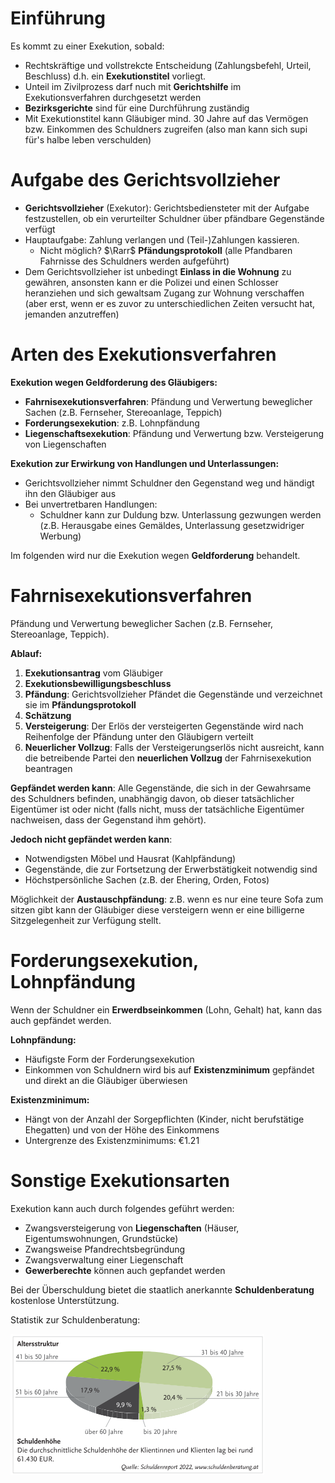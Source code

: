 # Einführung
Es kommt zu einer Exekution, sobald:
- Rechtskräftige und vollstrekcte Entscheidung (Zahlungsbefehl, Urteil, Beschluss) d.h. ein **Exekutionstitel** vorliegt.
- Unteil im Zivilprozess darf nuch mit **Gerichtshilfe** im Exekutionsverfahren durchgesetzt werden
- **Bezirksgerichte** sind für eine Durchführung zuständig
- Mit Exekutionstitel kann Gläubiger mind. 30 Jahre auf das Vermögen bzw. Einkommen des Schuldners zugreifen (also man kann sich supi für's halbe leben verschulden)

# Aufgabe des Gerichtsvollzieher
- **Gerichtsvollzieher** (Exekutor): Gerichtsbediensteter mit der Aufgabe festzustellen, ob ein verurteilter Schuldner über pfändbare Gegenstände verfügt
- Hauptaufgabe: Zahlung verlangen und (Teil-)Zahlungen kassieren.
  - Nicht möglich? $\Rarr$ **Pfändungsprotokoll** (alle Pfandbaren Fahrnisse des Schuldners werden aufgeführt)
- Dem Gerichtsvollzieher ist unbedingt **Einlass in die Wohnung** zu gewähren, ansonsten kann er die Polizei und einen Schlosser heranziehen und sich gewaltsam Zugang zur Wohnung verschaffen (aber erst, wenn er es zuvor zu unterschiedlichen Zeiten versucht hat, jemanden anzutreffen)

# Arten des Exekutionsverfahren
**Exekution wegen Geldforderung des Gläubigers:**
- **Fahrnisexekutionsverfahren**: Pfändung und Verwertung beweglicher Sachen (z.B. Fernseher, Stereoanlage, Teppich)
- **Forderungsexekution**: z.B. Lohnpfändung
- **Liegenschaftsexekution**: Pfändung und Verwertung bzw. Versteigerung von Liegenschaften

**Exekution zur Erwirkung von Handlungen und Unterlassungen:**
- Gerichtsvollzieher nimmt Schuldner den Gegenstand weg und händigt ihn den Gläubiger aus
- Bei unvertretbaren Handlungen:
  - Schuldner kann zur Duldung bzw. Unterlassung gezwungen werden (z.B. Herausgabe eines Gemäldes, Unterlassung gesetzwidriger Werbung)

Im folgenden wird nur die Exekution wegen **Geldforderung** behandelt. 

# Fahrnisexekutionsverfahren
Pfändung und Verwertung beweglicher Sachen (z.B. Fernseher, Stereoanlage, Teppich).

**Ablauf:**
1. **Exekutionsantrag** vom Gläubiger
2. **Exekutionsbewilligungsbeschluss**
3. **Pfändung**: Gerichtsvollzieher Pfändet die Gegenstände und verzeichnet sie im **Pfändungsprotokoll**
4. **Schätzung**
5. **Versteigerung**: Der Erlös der versteigerten Gegenstände wird nach Reihenfolge der Pfändung unter den Gläubigern verteilt
6. **Neuerlicher Vollzug**: Falls der Versteigerungserlös nicht ausreicht, kann die betreibende Partei den **neuerlichen Vollzug** der Fahrnisexekution beantragen

**Gepfändet werden kann**: Alle Gegenstände, die sich in der Gewahrsame des Schuldners befinden, unabhängig davon, ob dieser tatsächlicher Eigentümer ist oder nicht (falls nicht, muss der tatsächliche Eigentümer nachweisen, dass der Gegenstand ihm gehört).

**Jedoch nicht gepfändet werden kann**: 
- Notwendigsten Möbel und Hausrat (Kahlpfändung)
- Gegenstände, die zur Fortsetzung der Erwerbstätigkeit notwendig sind
- Höchstpersönliche Sachen (z.B. der Ehering, Orden, Fotos)

Möglichkeit der **Austauschpfändung**: z.B. wenn es nur eine teure Sofa zum sitzen gibt kann der Gläubiger diese versteigern wenn er eine billigerne Sitzgelegenheit zur Verfügung stellt. 

# Forderungsexekution, Lohnpfändung

Wenn der Schuldner ein **Erwerdbseinkommen** (Lohn, Gehalt) hat, kann das auch gepfändet werden. 

**Lohnpfändung:**
- Häufigste Form der Forderungsexekution
- Einkommen von Schuldnern wird bis auf **Existenzminimum** gepfändet und direkt an die Gläubiger überwiesen

**Existenzminimum:**
- Hängt von der Anzahl der Sorgepflichten (Kinder, nicht berufstätige Ehegatten) und von der Höhe des Einkommens
- Untergrenze des Existenzminimums: €1.21

# Sonstige Exekutionsarten
Exekution kann auch durch folgendes geführt werden:
- Zwangsversteigerung von **Liegenschaften** (Häuser, Eigentumswohnungen, Grundstücke)
- Zwangsweise Pfandrechtsbegründung
- Zwangsverwaltung einer Liegenschaft
- **Gewerberechte** können auch gepfandet werden

Bei der Überschuldung bietet die staatlich anerkannte **Schuldenberatung** kostenlose Unterstützung.

Statistik zur Schuldenberatung:

![2_statistik-schuldenberatung](assets/2_statistik-schuldenberatung.png)